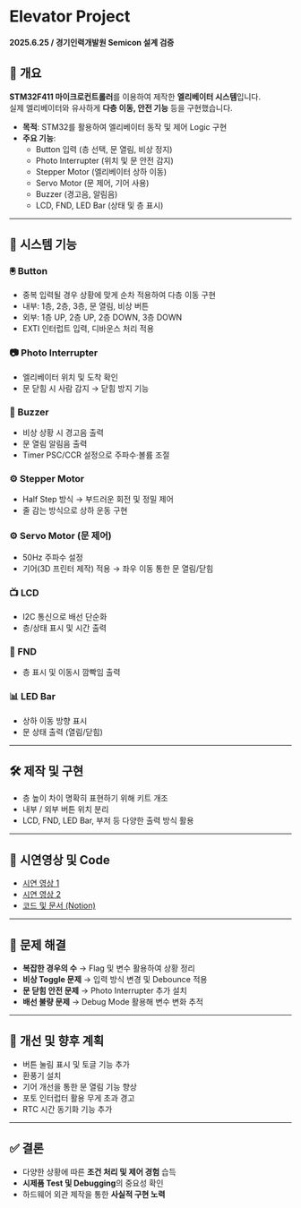 # Elevator Project
**2025.6.25 / 경기인력개발원 Semicon 설계 검증**

## 📌 개요
**STM32F411 마이크로컨트롤러**를 이용하여 제작한 **엘리베이터 시스템**입니다.\
실제 엘리베이터와 유사하게 **다층 이동, 안전 기능** 등을 구현했습니다.

- **목적**: STM32를 활용하여 엘리베이터 동작 및 제어 Logic 구현
- **주요 기능**:
  - Button 입력 (층 선택, 문 열림, 비상 정지)
  - Photo Interrupter (위치 및 문 안전 감지)
  - Stepper Motor (엘리베이터 상하 이동)
  - Servo Motor (문 제어, 기어 사용)
  - Buzzer (경고음, 알림음)
  - LCD, FND, LED Bar (상태 및 층 표시)

---

## 📐 시스템 기능
### 🖲 Button
- 중복 입력될 경우 상황에 맞게 순차 적용하여 다층 이동 구현
- 내부: 1층, 2층, 3층, 문 열림, 비상 버튼
- 외부: 1층 UP, 2층 UP, 2층 DOWN, 3층 DOWN  
- EXTI 인터럽트 입력, 디바운스 처리 적용

### 📷 Photo Interrupter
- 엘리베이터 위치 및 도착 확인  
- 문 닫힘 시 사람 감지 → 닫힘 방지 기능

### 🔔 Buzzer
- 비상 상황 시 경고음 출력  
- 문 열림 알림음 출력  
- Timer PSC/CCR 설정으로 주파수·볼륨 조절

### ⚙️ Stepper Motor
- Half Step 방식 → 부드러운 회전 및 정밀 제어  
- 줄 감는 방식으로 상하 운동 구현

### ⚙️ Servo Motor (문 제어)
- 50Hz 주파수 설정  
- 기어(3D 프린터 제작) 적용 → 좌우 이동 통한 문 열림/닫힘

### 📺 LCD
- I2C 통신으로 배선 단순화  
- 층/상태 표시 및 시간 출력

### 🔢 FND
- 층 표시 및 이동시 깜빡임 출력

### 📊 LED Bar
- 상하 이동 방향 표시  
- 문 상태 출력 (열림/닫힘)

---

## 🛠 제작 및 구현
- 층 높이 차이 명확히 표현하기 위해 키트 개조
- 내부 / 외부 버튼 위치 분리  
- LCD, FND, LED Bar, 부저 등 다양한 출력 방식 활용  

---

## 📌 시연영상 및 Code
- [시연 영상 1](https://youtu.be/ItRWSdfe4UA?si=Y0ut0N3RjKUCXeC7)  
- [시연 영상 2](https://youtu.be/nzP6Srg53ek?si=j1t8GTjf2vBfKlCj)  
- [코드 및 문서 (Notion)](https://junaru.notion.site/Elevator-Project-G2-Code-21a571106f8780d1b73cf86911aec522?source=copy_link)
  
---

## 🚧 문제 해결
- **복잡한 경우의 수** → Flag 및 변수 활용하여 상황 정리  
- **비상 Toggle 문제** → 입력 방식 변경 및 Debounce 적용  
- **문 닫힘 안전 문제** → Photo Interrupter 추가 설치  
- **배선 불량 문제** → Debug Mode 활용해 변수 변화 추적  

---

## 🔄 개선 및 향후 계획
- 버튼 눌림 표시 및 토글 기능 추가  
- 환풍기 설치  
- 기어 개선을 통한 문 열림 기능 향상  
- 포토 인터럽터 활용 무게 초과 경고  
- RTC 시간 동기화 기능 추가  

---

## ✅ 결론
- 다양한 상황에 따른 **조건 처리 및 제어 경험** 습득  
- **시제품 Test 및 Debugging**의 중요성 확인  
- 하드웨어 외관 제작을 통한 **사실적 구현 노력**  
